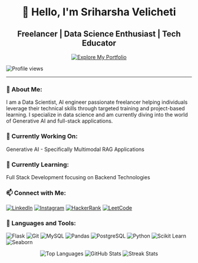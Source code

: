 <h1 align="center">👋 Hello, I'm Sriharsha Velicheti</h1>
<h2 align="center">Freelancer | Data Science Enthusiast | Tech Educator</h2>

<p align="center">
  <a href="https://sriharsha8991.github.io/MyPortfolio.github.io/portfolio.html">
    <img src="https://img.shields.io/badge/-Explore%20My%20Portfolio-blue?style=for-the-badge&logo=GoogleChrome&logoColor=white" alt="Explore My Portfolio">
  </a>
</p>

<p>
  <img src="https://komarev.com/ghpvc/?username=sriharsha8991&label=Profile%20Views&color=blue&style=flat-square" alt="Profile views">
</p>

---

<h3>🌟 About Me:</h3>
<p>
I am a Data Scientist, AI engineer passionate freelancer helping individuals leverage their technical skills through targeted training and project-based learning. I specialize in data science and am currently diving into the world of Generative AI and full-stack applications.
</p>

<h3>🔨 Currently Working On:</h3>
<p>
  Generative AI - Specifically Multimodal RAG Applications
</p>

<h3>🌱 Currently Learning:</h3>
<p>
  Full Stack Development focusing on Backend Technologies
</p>

<h3 >📫 Connect with Me:</h3>
<p>
  <a href="https://linkedin.com/in/sriharsha-velicheti-0794351b2/" target="_blank"><img src="https://img.shields.io/badge/LinkedIn-%230077B5.svg?&style=for-the-badge&logo=linkedin&logoColor=white" alt="LinkedIn"></a>
  <a href="https://instagram.com/sriharsha_velicheti" target="_blank"><img src="https://img.shields.io/badge/Instagram-E4405F.svg?&style=for-the-badge&logo=instagram&logoColor=white" alt="Instagram"></a>
  <a href="https://www.hackerrank.com/srih8991" target="_blank"><img src="https://img.shields.io/badge/HackerRank-00EA64.svg?&style=for-the-badge&logo=hackerrank&logoColor=white" alt="HackerRank"></a>
  <a href="https://www.leetcode.com/20btrcd019" target="_blank"><img src="https://img.shields.io/badge/LeetCode-FFA116.svg?&style=for-the-badge&logo=leetcode&logoColor=white" alt="LeetCode"></a>
</p>

<h3>🔧 Languages and Tools:</h3>
<p>
  <img src="https://img.shields.io/badge/Flask-000000.svg?&style=flat-square&logo=flask&logoColor=white" alt="Flask">
  <img src="https://img.shields.io/badge/Git-F05032.svg?&style=flat-square&logo=git&logoColor=white" alt="Git">
  <img src="https://img.shields.io/badge/MySQL-4479A1.svg?&style=flat-square&logo=mysql&logoColor=white" alt="MySQL">
  <img src="https://img.shields.io/badge/Pandas-150458.svg?&style=flat-square&logo=pandas&logoColor=white" alt="Pandas">
  <img src="https://img.shields.io/badge/PostgreSQL-336791.svg?&style=flat-square&logo=postgresql&logoColor=white" alt="PostgreSQL">
  <img src="https://img.shields.io/badge/Python-3776AB.svg?&style=flat-square&logo=python&logoColor=white" alt="Python">
  <img src="https://img.shields.io/badge/Scikit_Learn-F7931E.svg?&style=flat-square&logo=scikit-learn&logoColor=white" alt="Scikit Learn">
  <img src="https://img.shields.io/badge/Seaborn-007ACC.svg?&style=flat-square&logo=seaborn&logoColor=white" alt="Seaborn">
</p>

<div align="center">
  <img src="https://github-readme-stats.vercel.app/api/top-langs/?username=sriharsha8991&layout=compact&theme=vue-dark" alt="Top Languages">
  <img src="https://github-readme-stats.vercel.app/api?username=sriharsha8991&show_icons=true&theme=vue-dark" alt="GitHub Stats">
  <img src="https://github-readme-streak-stats.herokuapp.com/?user=sriharsha8991&theme=dark" alt="Streak Stats">
</div>
